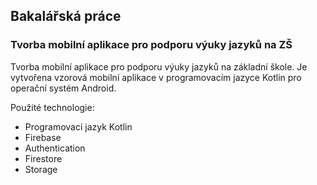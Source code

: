 ## Bakalářská práce 
### Tvorba mobilní aplikace pro podporu výuky jazyků na ZŠ

Tvorba mobilní aplikace pro podporu výuky jazyků na základní škole. Je vytvořena vzorová mobilní aplikace v programovacím jazyce Kotlin pro operační systém Android.

Použité technologie:
- Programovací jazyk Kotlin
- Firebase
- Authentication
- Firestore
- Storage
